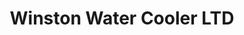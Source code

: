 ---
title: "Winston Water Cooler LTD"
url: /pflugerville/winston-water-cooler-ltd/
shop: Eisenwaren
---